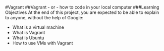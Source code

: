 #Vagrant
##Vagrant - or - how to code in your local computer
###Learning Objectives
At the end of this project, you are expected to be able to explain to anyone, without the help of Google:

* What is a virtual machine
* What is Vagrant
* What is Ubuntu
* How to use VMs with Vagrant
